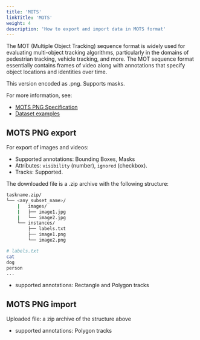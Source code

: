 ```yaml
---
title: 'MOTS'
linkTitle: 'MOTS'
weight: 4
description: 'How to export and import data in MOTS format'
---
```


The MOT (Multiple Object Tracking) sequence format is widely
used for evaluating multi-object tracking algorithms, particularly in
the domains of pedestrian tracking, vehicle tracking, and more.
The MOT sequence format essentially contains frames of video
along with annotations that specify object locations and identities over time.

This version encoded as .png. Supports masks.

For more information, see:

- [MOTS PNG Specification](https://www.vision.rwth-aachen.de/page/mots)
- [Dataset examples](https://github.com/cvat-ai/datumaro/tree/v0.3/tests/assets/mots_dataset)

## MOTS PNG export

For export of images and videos:

- Supported annotations: Bounding Boxes, Masks
- Attributes: `visibility` (number), `ignored` (checkbox).
- Tracks: Supported.

The downloaded file is a .zip archive with the following structure:

```bash
taskname.zip/
└── <any_subset_name>/
    |   images/
    |   ├── image1.jpg
    |   └── image2.jpg
    └── instances/
        ├── labels.txt
        ├── image1.png
        └── image2.png

# labels.txt
cat
dog
person
...
```

- supported annotations: Rectangle and Polygon tracks

## MOTS PNG import

Uploaded file: a zip archive of the structure above

- supported annotations: Polygon tracks
